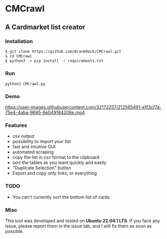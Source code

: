 # CMCrawl
## A Cardmarket list creator

### Installation
```bash
$ git clone https://github.com/DrankRock/CMCrawl.git
$ cd CMCrawl
$ python3 -m pip install -r requirements.txt
```

### Run
``python3 CMCrawl.py``

### Demo
https://user-images.githubusercontent.com/32172257/212565491-e1f3cf7a-75e4-4aba-9695-6e049184208e.mp4

### Features
- csv output
- possibility to import your list
- fast and intuitive GUI
- automated scraping
- copy the list in csv format to the clipboard
- sort the tables as you want quickly and easily
- "Duplicate Selection" button
- Export and copy only links, or everything

### TODO
- You can't currently sort the bottom list of cards

### Misc
This tool was developed and tested on **Ubuntu 22.04.1 LTS**. If you face any issue, please report them in the issue
tab, and I will fix them as soon as possible. 
